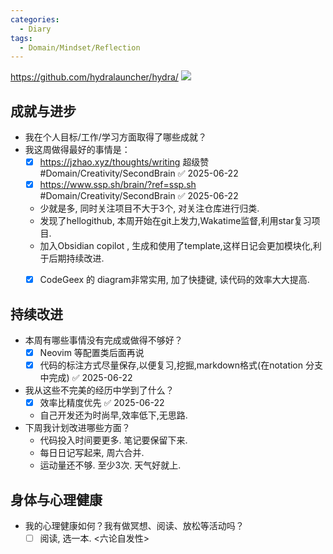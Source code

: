 ```yaml
---
categories:
  - Diary
tags:
  - Domain/Mindset/Reflection
---
```

https://github.com/hydralauncher/hydra/
![](https://cdn.jsdelivr.net/gh/duanbiao2000/BlogGallery@main/picture/20250423220519.png)

## 成就与进步

- 我在个人目标/工作/学习方面取得了哪些成就？
- 我这周做得最好的事情是：
    - [x] https://jzhao.xyz/thoughts/writing 超级赞 #Domain/Creativity/SecondBrain ✅ 2025-06-22
    - [x] https://www.ssp.sh/brain/?ref=ssp.sh #Domain/Creativity/SecondBrain ✅ 2025-06-22
  - 少就是多, 同时关注项目不大于3个, 对关注仓库进行归类.
  - 发现了hellogithub, 本周开始在git上发力,Wakatime监督,利用star复习项目.
  - 加入Obsidian copilot , 生成和使用了template,这样日记会更加模块化,利于后期持续改进.
  - [x] CodeGeex 的 diagram非常实用, 加了快捷键, 读代码的效率大大提高.


## 持续改进

- 本周有哪些事情没有完成或做得不够好？
  - [x] Neovim 等配置类后面再说
  - [x] 代码的标注方式尽量保存,以便复习,挖掘,markdown格式(在notation 分支中完成) ✅ 2025-06-22
- 我从这些不完美的经历中学到了什么？
  - [x] 效率比精度优先 ✅ 2025-06-22
  - 自己开发还为时尚早,效率低下,无思路.
- 下周我计划改进哪些方面？
  - 代码投入时间要更多. 笔记要保留下来.
  - 每日日记写起来, 周六合并.
  - 运动量还不够. 至少3次. 天气好就上.

## 身体与心理健康

- 我的心理健康如何？我有做冥想、阅读、放松等活动吗？
  - [ ] 阅读, 选一本. <六论自发性>
